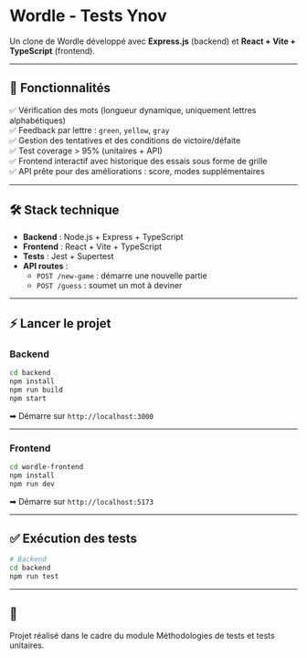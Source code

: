 # Wordle - Tests Ynov

Un clone de Wordle développé avec **Express.js** (backend) et **React + Vite + TypeScript** (frontend).

---

## 🚀 Fonctionnalités

✅ Vérification des mots (longueur dynamique, uniquement lettres alphabétiques)  
✅ Feedback par lettre : `green`, `yellow`, `gray`  
✅ Gestion des tentatives et des conditions de victoire/défaite  
✅ Test coverage > 95% (unitaires + API)  
✅ Frontend interactif avec historique des essais sous forme de grille  
✅ API prête pour des améliorations : score, modes supplémentaires

---

## 🛠️ Stack technique

- **Backend** : Node.js + Express + TypeScript
- **Frontend** : React + Vite + TypeScript
- **Tests** : Jest + Supertest
- **API routes** :
  - `POST /new-game` : démarre une nouvelle partie
  - `POST /guess` : soumet un mot à deviner

---

## ⚡ Lancer le projet

### Backend

```bash
cd backend
npm install
npm run build
npm start
```

➡ Démarre sur `http://localhost:3000`

---

### Frontend

```bash
cd wordle-frontend
npm install
npm run dev
```

➡ Démarre sur `http://localhost:5173`

---

## ✅ Exécution des tests

```bash
# Backend
cd backend
npm run test
```

---

## 🌟

Projet réalisé dans le cadre du module Méthodologies de tests et tests unitaires.
